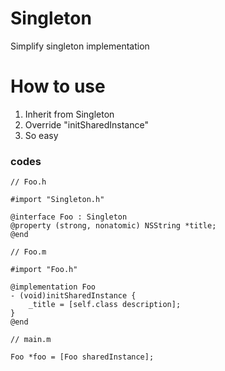 # Singleton
Simplify singleton implementation

# How to use
1. Inherit from Singleton
2. Override "initSharedInstance"
3. So easy

### codes
```
// Foo.h

#import "Singleton.h"

@interface Foo : Singleton
@property (strong, nonatomic) NSString *title;
@end
```

```
// Foo.m

#import "Foo.h"

@implementation Foo
- (void)initSharedInstance {
    _title = [self.class description];
}
@end
```

```
// main.m

Foo *foo = [Foo sharedInstance];
```
